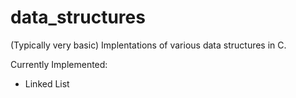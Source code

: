 # data_structures
(Typically very basic) Implentations of various data structures in C.

Currently Implemented:
 - Linked List
